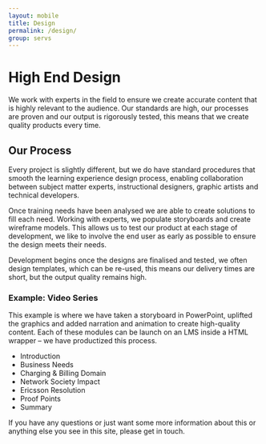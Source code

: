 ```yaml
---
layout: mobile
title: Design
permalink: /design/
group: servs
---
```


# High End Design

We work with experts in the field to ensure we create accurate content that is highly relevant to the audience. Our standards are high, our processes are proven and our output is rigorously tested, this means that we create quality products every time.

## Our Process

Every project is slightly different, but we do have standard procedures that smooth the learning experience design process, enabling collaboration between subject matter experts, instructional designers, graphic artists and technical developers.

Once training needs have been analysed we are able to create solutions to fill each need. Working with experts, we populate storyboards and create wireframe models. This allows us to test our product at each stage of development, we like to involve the end user as early as possible to ensure the design meets their needs. 

Development begins once the designs are finalised and tested, we often design templates, which can be re-used, this means our delivery times are short, but the output quality remains high.

### Example: Video Series

This example is where we have taken a storyboard in PowerPoint, uplifted the graphics and added narration and animation to create high-quality content. Each of these modules can be launch on an LMS inside a HTML wrapper – we have productized this process.

- Introduction
- Business Needs
- Charging & Billing Domain
- Network Society Impact
- Ericsson Resolution
- Proof Points
- Summary

If you have any questions or just want some more information about this or anything else you see in this site, please get in touch.